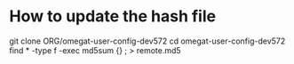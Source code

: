 # How to update the hash file

git clone ORG/omegat-user-config-dev572
cd omegat-user-config-dev572
find * -type f -exec md5sum {} \; > remote.md5
